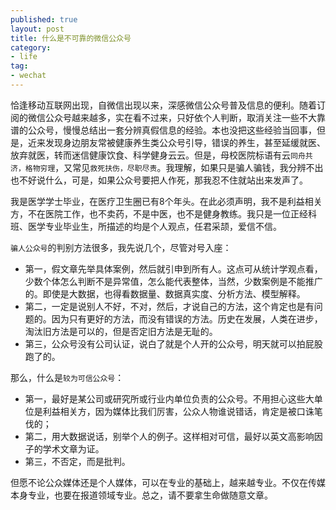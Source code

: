 ```yaml
---
published: true
layout: post
title: 什么是不可靠的微信公众号
category: 
- life
tag: 
- wechat
---
```


恰逢移动互联网出现，自微信出现以来，深感微信公众号普及信息的便利。随着订阅的微信公众号越来越多，实在看不过来，只好依个人判断，取消关注一些不大靠谱的公众号，慢慢总结出一套分辨真假信息的经验。本也没把这些经验当回事，但是，近来发现身边朋友常被健康养生类公众号引导，错误的养生，甚至延缓就医、放弃就医，转而迷信健康饮食、科学健身云云。但是，母校医院标语有云`同舟共济，格物穷理`，又常见`救死扶伤，尽职尽责`。我理解，如果只是骗人骗钱，我分辨不出也不好说什么，可是，如果公众号要把人作死，那我忍不住就站出来发声了。

我是医学学士毕业，在医疗卫生圈已有8个年头。在此必须声明，我不是利益相关方，不在医院工作，也不卖药，不是中医，也不是健身教练。我只是一位正经科班、医学专业毕业生，所描述的均是个人观点，任君采颉，爱信不信。

`骗人公众号`的判别方法很多，我先说几个，尽管对号入座：

- 第一，假文章先举具体案例，然后就引申到所有人。这点可从统计学观点看，少数个体怎么判断不是异常值，怎么能代表整体，当然，少数案例是不能推广的。即使是大数据，也得看数据量、数据真实度、分析方法、模型解释。
- 第二，一定是说别人不好，不对，然后，才说自己的方法，这个肯定也是有问题的。因为只有更好的方法，而没有错误的方法。历史在发展，人类在进步，淘汰旧方法是可以的，但是否定旧方法是无耻的。
- 第三，公众号没有公司认证，说白了就是个人开的公众号，明天就可以拍屁股跑了的。

那么，什么是`较为可信公众号`：

- 第一，最好是某公司或研究所或行业内单位负责的公众号。不用担心这些大单位是利益相关方，因为媒体比我们厉害，公众人物谁说错话，肯定是被口诛笔伐的；
- 第二，用大数据说话，别举个人的例子。这样相对可信，最好以英文高影响因子的学术文章为证。
- 第三，不否定，而是批判。

但愿不论公众媒体还是个人媒体，可以在专业的基础上，越来越专业。不仅在传媒本身专业，也要在报道领域专业。总之，请不要拿生命做随意文章。

